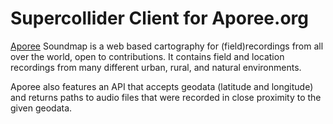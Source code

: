 # Supercollider Client for Aporee.org

[Aporee](https://aporee.org) Soundmap is a web based cartography for (field)recordings from all over the world, open to contributions. It contains field and location recordings from many different urban, rural, and natural environments.

Aporee also features an API that accepts geodata (latitude and longitude) and returns paths to audio files that were recorded in close proximity to the given geodata. 